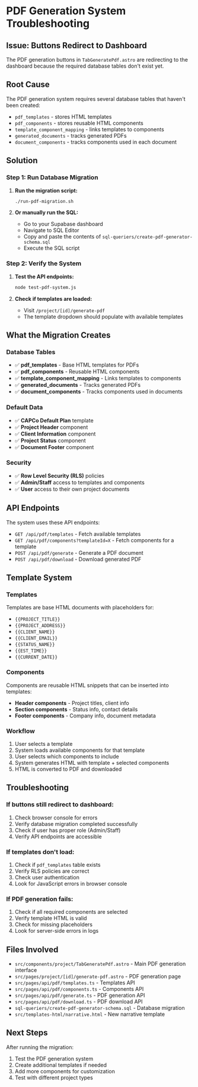 # PDF Generation System Troubleshooting

## Issue: Buttons Redirect to Dashboard

The PDF generation buttons in `TabGeneratePdf.astro` are redirecting to the dashboard because the required database tables don't exist yet.

## Root Cause

The PDF generation system requires several database tables that haven't been created:

- `pdf_templates` - stores HTML templates
- `pdf_components` - stores reusable HTML components
- `template_component_mapping` - links templates to components
- `generated_documents` - tracks generated PDFs
- `document_components` - tracks components used in each document

## Solution

### Step 1: Run Database Migration

1. **Run the migration script:**

   ```bash
   ./run-pdf-migration.sh
   ```

2. **Or manually run the SQL:**
   - Go to your Supabase dashboard
   - Navigate to SQL Editor
   - Copy and paste the contents of `sql-queriers/create-pdf-generator-schema.sql`
   - Execute the SQL script

### Step 2: Verify the System

1. **Test the API endpoints:**

   ```bash
   node test-pdf-system.js
   ```

2. **Check if templates are loaded:**
   - Visit `/project/[id]/generate-pdf`
   - The template dropdown should populate with available templates

## What the Migration Creates

### Database Tables

- ✅ **pdf_templates** - Base HTML templates for PDFs
- ✅ **pdf_components** - Reusable HTML components
- ✅ **template_component_mapping** - Links templates to components
- ✅ **generated_documents** - Tracks generated PDFs
- ✅ **document_components** - Tracks components used in documents

### Default Data

- ✅ **CAPCo Default Plan** template
- ✅ **Project Header** component
- ✅ **Client Information** component
- ✅ **Project Status** component
- ✅ **Document Footer** component

### Security

- ✅ **Row Level Security (RLS)** policies
- ✅ **Admin/Staff** access to templates and components
- ✅ **User** access to their own project documents

## API Endpoints

The system uses these API endpoints:

- `GET /api/pdf/templates` - Fetch available templates
- `GET /api/pdf/components?templateId=X` - Fetch components for a template
- `POST /api/pdf/generate` - Generate a PDF document
- `POST /api/pdf/download` - Download generated PDF

## Template System

### Templates

Templates are base HTML documents with placeholders for:

- `{{PROJECT_TITLE}}`
- `{{PROJECT_ADDRESS}}`
- `{{CLIENT_NAME}}`
- `{{CLIENT_EMAIL}}`
- `{{STATUS_NAME}}`
- `{{EST_TIME}}`
- `{{CURRENT_DATE}}`

### Components

Components are reusable HTML snippets that can be inserted into templates:

- **Header components** - Project titles, client info
- **Section components** - Status info, contact details
- **Footer components** - Company info, document metadata

### Workflow

1. User selects a template
2. System loads available components for that template
3. User selects which components to include
4. System generates HTML with template + selected components
5. HTML is converted to PDF and downloaded

## Troubleshooting

### If buttons still redirect to dashboard:

1. Check browser console for errors
2. Verify database migration completed successfully
3. Check if user has proper role (Admin/Staff)
4. Verify API endpoints are accessible

### If templates don't load:

1. Check if `pdf_templates` table exists
2. Verify RLS policies are correct
3. Check user authentication
4. Look for JavaScript errors in browser console

### If PDF generation fails:

1. Check if all required components are selected
2. Verify template HTML is valid
3. Check for missing placeholders
4. Look for server-side errors in logs

## Files Involved

- `src/components/project/TabGeneratePdf.astro` - Main PDF generation interface
- `src/pages/project/[id]/generate-pdf.astro` - PDF generation page
- `src/pages/api/pdf/templates.ts` - Templates API
- `src/pages/api/pdf/components.ts` - Components API
- `src/pages/api/pdf/generate.ts` - PDF generation API
- `src/pages/api/pdf/download.ts` - PDF download API
- `sql-queriers/create-pdf-generator-schema.sql` - Database migration
- `src/templates-html/narrative.html` - New narrative template

## Next Steps

After running the migration:

1. Test the PDF generation system
2. Create additional templates if needed
3. Add more components for customization
4. Test with different project types
